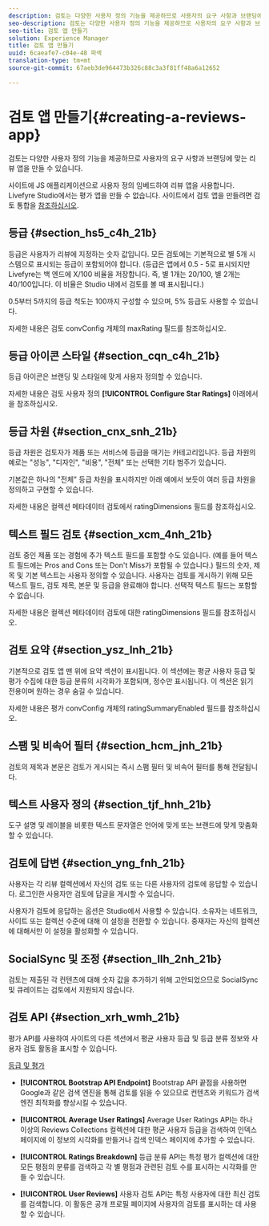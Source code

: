 ```yaml
---
description: 검토는 다양한 사용자 정의 기능을 제공하므로 사용자의 요구 사항과 브랜딩에 맞는 리뷰 앱을 만들 수 있습니다.
seo-description: 검토는 다양한 사용자 정의 기능을 제공하므로 사용자의 요구 사항과 브랜딩에 맞는 리뷰 앱을 만들 수 있습니다.
seo-title: 검토 앱 만들기
solution: Experience Manager
title: 검토 앱 만들기
uuid: 6caeafe7-c04e-48 파섹
translation-type: tm+mt
source-git-commit: 67aeb3de964473b326c88c3a3f81ff48a6a12652

---
```



# 검토 앱 만들기{#creating-a-reviews-app}

검토는 다양한 사용자 정의 기능을 제공하므로 사용자의 요구 사항과 브랜딩에 맞는 리뷰 앱을 만들 수 있습니다.

사이트에 JS 애플리케이션으로 사용자 정의 임베드하여 리뷰 앱을 사용합니다. Livefyre Studio에서는 평가 앱을 만들 수 없습니다. 사이트에서 검토 앱을 만들려면 검토 통합을 [참조하십시오](/help/implementation/c-app-integrations/c-reviews-integration.md).


## 등급 {#section_hs5_c4h_21b}

등급은 사용자가 리뷰에 지정하는 숫자 값입니다. 모든 검토에는 기본적으로 별 5개 시스템으로 표시되는 등급이 포함되어야 합니다. (등급은 앱에서 0.5 - 5로 표시되지만 Livefyre는 백 엔드에 X/100 비율을 저장합니다. 즉, 별 1개는 20/100, 별 2개는 40/100입니다. 이 비율은 Studio 내에서 검토를 볼 때 표시됩니다.)

0.5부터 5까지의 등급 척도는 100까지 구성할 수 있으며, 5% 등급도 사용할 수 있습니다.

자세한 내용은 검토 convConfig 개체의 maxRating 필드를 참조하십시오.

## 등급 아이콘 스타일 {#section_cqn_c4h_21b}

등급 아이콘은 브랜딩 및 스타일에 맞게 사용자 정의할 수 있습니다.

자세한 내용은 검토 사용자 정의 **[!UICONTROL Configure Star Ratings]** 아래에서 을 참조하십시오.

## 등급 차원 {#section_cnx_snh_21b}

등급 차원은 검토자가 제품 또는 서비스에 등급을 매기는 카테고리입니다. 등급 차원의 예로는 "성능", "디자인", "비용", "전체" 또는 선택한 기타 범주가 있습니다.

기본값은 하나의 "전체" 등급 차원을 표시하지만 아래 예에서 보듯이 여러 등급 차원을 정의하고 구현할 수 있습니다.

자세한 내용은 컬렉션 메타데이터 검토에서 ratingDimensions 필드를 참조하십시오.

## 텍스트 필드 검토 {#section_xcm_4nh_21b}

검토 중인 제품 또는 경험에 추가 텍스트 필드를 포함할 수도 있습니다. (예를 들어 텍스트 필드에는 Pros and Cons 또는 Don't Miss가 포함될 수 있습니다.) 필드의 숫자, 제목 및 기본 텍스트는 사용자 정의할 수 있습니다. 사용자는 검토를 게시하기 위해 모든 텍스트 필드, 검토 제목, 본문 및 등급을 완료해야 합니다. 선택적 텍스트 필드는 포함할 수 없습니다.

자세한 내용은 컬렉션 메타데이터 검토에 대한 ratingDimensions 필드를 참조하십시오.

## 검토 요약 {#section_ysz_lnh_21b}

기본적으로 검토 앱 맨 위에 요약 섹션이 표시됩니다. 이 섹션에는 평균 사용자 등급 및 평가 수집에 대한 등급 분류의 시각화가 포함되며, 정수만 표시됩니다. 이 섹션은 읽기 전용이며 원하는 경우 숨길 수 있습니다.

자세한 내용은 평가 convConfig 개체의 ratingSummaryEnabled 필드를 참조하십시오.

## 스팸 및 비속어 필터 {#section_hcm_jnh_21b}

검토의 제목과 본문은 검토가 게시되는 즉시 스팸 필터 및 비속어 필터를 통해 전달됩니다.

## 텍스트 사용자 정의 {#section_tjf_hnh_21b}

도구 설명 및 레이블을 비롯한 텍스트 문자열은 언어에 맞게 또는 브랜드에 맞게 맞춤화할 수 있습니다.

## 검토에 답변 {#section_yng_fnh_21b}

사용자는 각 리뷰 컬렉션에서 자신의 검토 또는 다른 사용자의 검토에 응답할 수 있습니다. 로그인한 사용자만 검토에 답글을 게시할 수 있습니다.

사용자가 검토에 응답하는 옵션은 Studio에서 사용할 수 있습니다. 소유자는 네트워크, 사이트 또는 컬렉션 수준에 대해 이 설정을 전환할 수 있습니다. 중재자는 자신의 컬렉션에 대해서만 이 설정을 활성화할 수 있습니다.

## SocialSync 및 조정 {#section_llh_2nh_21b}

검토는 제출된 각 컨텐츠에 대해 숫자 값을 추가하기 위해 고안되었으므로 SocialSync 및 큐레이트는 검토에서 지원되지 않습니다.

## 검토 API {#section_xrh_wmh_21b}

평가 API를 사용하여 사이트의 다른 섹션에서 평균 사용자 등급 및 등급 분류 정보와 사용자 검토 활동을 표시할 수 있습니다.

[등급 및 평가](https://api.livefyre.com/docs/apis/by-category/ratings-and-reviews)

* **[!UICONTROL Bootstrap API Endpoint]** Bootstrap API 끝점을 사용하면 Google과 같은 검색 엔진을 통해 검토를 읽을 수 있으므로 컨텐츠와 키워드가 검색 엔진 최적화를 향상시킬 수 있습니다.

* **[!UICONTROL Average User Ratings]** Average User Ratings API는 하나 이상의 Reviews Collections 컬렉션에 대한 평균 사용자 등급을 검색하여 인덱스 페이지에 이 정보의 시각화를 만들거나 검색 인덱스 페이지에 추가할 수 있습니다.

* **[!UICONTROL Ratings Breakdown]** 등급 분류 API는 특정 평가 컬렉션에 대한 모든 평점의 분류를 검색하고 각 별 평점과 관련된 검토 수를 표시하는 시각화를 만들 수 있습니다.

* **[!UICONTROL User Reviews]** 사용자 검토 API는 특정 사용자에 대한 최신 검토를 검색합니다. 이 활동은 공개 프로필 페이지에 사용자의 검토를 표시하는 데 사용할 수 있습니다.
